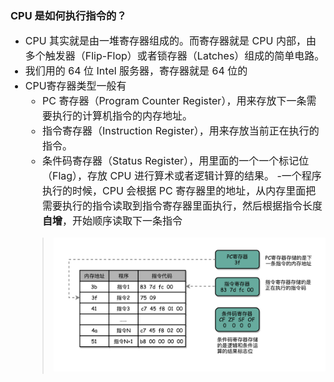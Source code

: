 ### CPU 是如何执行指令的？
- <font size=3>CPU 其实就是由一堆寄存器组成的。而寄存器就是 CPU 内部，由多个触发器（Flip-Flop）或者锁存器（Latches）组成的简单电路。
- 我们用的 64 位 Intel 服务器，寄存器就是 64 位的
- CPU寄存器类型一般有
  - PC 寄存器（Program Counter Register），用来存放下一条需要执行的计算机指令的内存地址。
  - 指令寄存器（Instruction Register），用来存放当前正在执行的指令。
  - 条件码寄存器（Status Register），用里面的一个一个标记位（Flag），存放 CPU 进行算术或者逻辑计算的结果。
  -一个程序执行的时候，CPU 会根据 PC 寄存器里的地址，从内存里面把需要执行的指令读取到指令寄存器里面执行，然后根据指令长度**自增**，开始顺序读取下一条指令
  > ![61](./image/61.jpg)
  